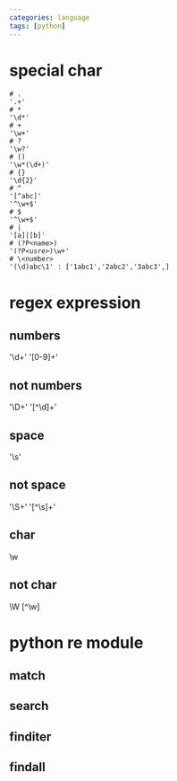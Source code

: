 ```yaml
---
categories: language
tags: [python]    
---
```

# special char
```
# .
'.+' 
# *
'\d*'
# +
'\w+'
# ?
'\w?'  
# ()
'\w*(\d+)'
# {}
'\d{2}'
# ^
'[^abc]'
'^\w+$'
# $
'^\w+$'
# |
'[a]|[b]'
# (?P<name>)
'(?P<usre>)\w+'
# \<number>
'(\d)abc\1' : ['1abc1','2abc2','3abc3',]
```
  
# regex expression

## numbers
'\d+'
'[0-9]+'
## not numbers
'\D+'
'[^\d]+'
## space
'\s'
## not space
'\S+'
'[^\s]+'
## char
\w
## not char
\W
[^\w]




# python re module
## match
## search
## finditer
## findall
